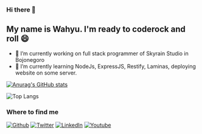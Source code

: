 ### Hi there 👋

## My name is Wahyu. I'm ready to coderock and roll 😄

- 🔭 I’m currently working on full stack programmer of Skyrain Studio in Bojonegoro
- 🌱 I’m currently learning NodeJs, ExpressJS, Restify, Laminas, deploying website on some server.

[![Anurag's GitHub stats](https://github-readme-stats.vercel.app/api?username=wahyuakbarwibowo&theme=dark)](https://github.com/anuraghazra/github-readme-stats)

![Top Langs](https://github-readme-stats.vercel.app/api/top-langs/?username=wahyuakbarwibowo&hide=html&layout=compact&theme=dark)

### Where to find me
<p>
    <a href="https://github.com/wahyuakbarwibowo" target="_blank"
        ><img
            alt="Github"
            src="https://img.shields.io/badge/GitHub-%2312100E.svg?&style=for-the-badge&logo=Github&logoColor=white"
    /></a>
    <a href="https://twitter.com/wahyuakbarw" target="_blank"
        ><img
            alt="Twitter"
            src="https://img.shields.io/badge/twitter-%231DA1F2.svg?&style=for-the-badge&logo=twitter&logoColor=white"
    /></a>
    <a href="https://www.linkedin.com/in/wahyu-akbar-wibowo/" target="_blank"
        ><img
            alt="LinkedIn"
            src="https://img.shields.io/badge/linkedin-%230077B5.svg?&style=for-the-badge&logo=linkedin&logoColor=white"
    /></a>    
    <a href="https://www.youtube.com/channel/UCnMyol6vd_BczZn2pivbl8A" target="_blank"
        ><img
            alt="Youtube"
            src="https://img.shields.io/badge/youtube-#FF0000.svg?&style=for-the-badge&logo=youtube&logoColor=white"
    /></a>
</p>

<!--
**wahyuakbarwibowo/wahyuakbarwibowo** is a ✨ _special_ ✨ repository because its `README.md` (this file) appears on your GitHub profile.

Here are some ideas to get you started:

- 🔭 I’m currently working on ...
- 🌱 I’m currently learning ...
- 👯 I’m looking to collaborate on ...
- 🤔 I’m looking for help with ...
- 💬 Ask me about ...
- 📫 How to reach me: ...
- 😄 Pronouns: ...
- ⚡ Fun fact: ...
-->
